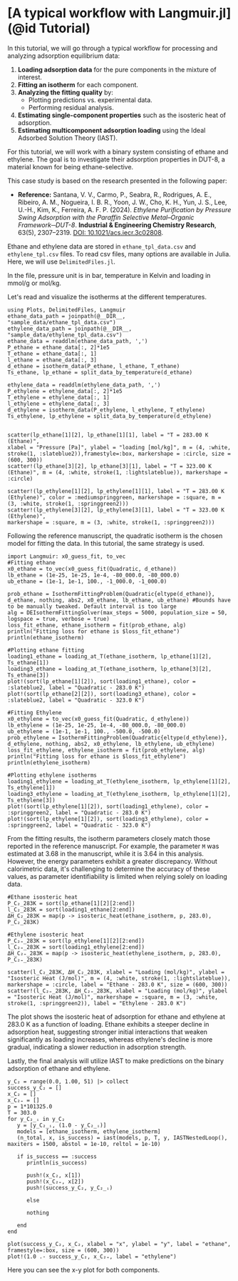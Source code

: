 # [A typical workflow with Langmuir.jl](@id Tutorial)

In this tutorial, we will go through a typical workflow for processing and analyzing adsorption equilibrium data:

1. **Loading adsorption data** for the pure components in the mixture of interest.
2. **Fitting an isotherm** for each component.
3. **Analyzing the fitting quality** by:
   - Plotting predictions vs. experimental data.
   - Performing residual analysis.
4. **Estimating single-component properties** such as the isosteric heat of adsorption.
5. **Estimating multicomponent adsorption loading** using the Ideal Adsorbed Solution Theory (IAST).


For this tutorial, we will work with a binary system consisting of ethane and ethylene. The goal is to investigate their adsorption properties in DUT-8, a material known for being ethane-selective.

This case study is based on the research presented in the following paper:

- **Reference:** Santana, V. V., Carmo, P., Seabra, R., Rodrigues, A. E., Ribeiro, A. M., Nogueira, I. B. R., Yoon, J. W., Cho, K. H., Yun, J. S., Lee, U.-H., Kim, K., Ferreira, A. F. P. (2024). *Ethylene Purification by Pressure Swing Adsorption with the Paraffin Selective Metal–Organic Framework─DUT-8*. **Industrial & Engineering Chemistry Research**, 63(5), 2307–2319. [DOI: 10.1021/acs.iecr.3c02808](https://doi.org/10.1021/acs.iecr.3c02808).

Ethane and ethylene data are stored in  `ethane_tpl_data.csv` and `ethylene_tpl.csv` files. To read csv files, many options are available in Julia. Here, we will use `DelimitedFiles.jl`.

In the file, pressure unit is in bar, temperature in Kelvin and loading in mmol/g or mol/kg. 

Let's read and visualize the isotherms at the different temperatures.

```@example fitting
using Plots, DelimitedFiles, Langmuir
ethane_data_path = joinpath(@__DIR__, "sample_data/ethane_tpl_data.csv")
ethylene_data_path = joinpath(@__DIR__, "sample_data/ethylene_tpl_data.csv")
ethane_data = readdlm(ethane_data_path, ',')
P_ethane = ethane_data[:, 2]*1e5
T_ethane = ethane_data[:, 1]
l_ethane = ethane_data[:, 3]
d_ethane = isotherm_data(P_ethane, l_ethane, T_ethane)
Ts_ethane, lp_ethane = split_data_by_temperature(d_ethane)

ethylene_data = readdlm(ethylene_data_path, ',')
P_ethylene = ethylene_data[:, 2]*1e5
T_ethylene = ethylene_data[:, 1]
l_ethylene = ethylene_data[:, 3]
d_ethylene = isotherm_data(P_ethylene, l_ethylene, T_ethylene)
Ts_ethylene, lp_ethylene = split_data_by_temperature(d_ethylene)


scatter(lp_ethane[1][2], lp_ethane[1][1], label = "T = 283.00 K (Ethane)", 
xlabel = "Pressure [Pa]", ylabel = "loading [mol/kg]", m = (4, :white, stroke(1, :slateblue2)),framestyle=:box, markershape = :circle, size = (600, 300))
scatter!(lp_ethane[3][2], lp_ethane[3][1], label = "T = 323.00 K (Ethane)", m = (4, :white, stroke(1, :lightslateblue)), markershape = :circle)

scatter!(lp_ethylene[1][2], lp_ethylene[1][1], label = "T = 283.00 K (Ethylene)", color = :mediumspringgreen, markershape = :square, m = (3, :white, stroke(1, :springgreen2)))
scatter!(lp_ethylene[3][2], lp_ethylene[3][1], label = "T = 323.00 K (Ethylene)",
markershape = :square, m = (3, :white, stroke(1, :springgreen2)))
```

Following the reference manuscript, the quadratic isotherm is the chosen model for fitting the data. In this tutorial, the same strategy is used.

```@example fitting
import Langmuir: x0_guess_fit, to_vec
#Fitting ethane
x0_ethane = to_vec(x0_guess_fit(Quadratic, d_ethane))
lb_ethane = (1e-25, 1e-25, 1e-4, -80_000.0, -80_000.0)
ub_ethane = (1e-1, 1e-1, 100., -1_000.0, -1_000.0)

prob_ethane = IsothermFittingProblem(Quadratic{eltype(d_ethane)}, d_ethane, nothing, abs2, x0_ethane, lb_ethane, ub_ethane) #Bounds have to be manually tweaked. Default interval is too large
alg = DEIsothermFittingSolver(max_steps = 5000, population_size = 50,
logspace = true, verbose = true)
loss_fit_ethane, ethane_isotherm = fit(prob_ethane, alg)
println("Fitting loss for ethane is $loss_fit_ethane")
println(ethane_isotherm)
```

```@example fitting
#Plotting ethane fitting
loading1_ethane = loading_at_T(ethane_isotherm, lp_ethane[1][2], Ts_ethane[1])
loading3_ethane = loading_at_T(ethane_isotherm, lp_ethane[3][2], Ts_ethane[3])
plot!(sort(lp_ethane[1][2]), sort(loading1_ethane), color = :slateblue2, label = "Quadratic - 283.0 K")
plot!(sort(lp_ethane[2][2]), sort(loading3_ethane), color = :slateblue2, label = "Quadratic - 323.0 K")
```

```@example fitting
#Fitting Ethylene
x0_ethylene = to_vec(x0_guess_fit(Quadratic, d_ethylene))
lb_ethylene = (1e-25, 1e-25, 1e-4, -80_000.0, -80_000.0)
ub_ethylene = (1e-1, 1e-1, 100., -500.0, -500.0)
prob_ethylene = IsothermFittingProblem(Quadratic{eltype(d_ethylene)}, d_ethylene, nothing, abs2, x0_ethylene, lb_ethylene, ub_ethylene)
loss_fit_ethylene, ethylene_isotherm = fit(prob_ethylene, alg)
println("Fitting loss for ethane is $loss_fit_ethylene")
println(ethylene_isotherm)
```

```@example fitting
#Plotting ethylene isotherms
loading1_ethylene = loading_at_T(ethylene_isotherm, lp_ethylene[1][2], Ts_ethylene[1])
loading3_ethylene = loading_at_T(ethylene_isotherm, lp_ethylene[1][2], Ts_ethylene[3])
plot!(sort(lp_ethylene[1][2]), sort(loading1_ethylene), color = :springgreen2, label = "Quadratic - 283.0 K")
plot!(sort(lp_ethylene[1][2]), sort(loading3_ethylene), color = :springgreen2, label = "Quadratic - 323.0 K")
```

From the fitting results, the isotherm parameters closely match those reported in the reference manuscript. For example, the parameter ``M`` was estimated at 3.68 in the manuscript, while it is 3.64 in this analysis. However, the energy parameters exhibit a greater discrepancy. Without calorimetric data, it's challenging to determine the accuracy of these values, as parameter identifiability is limited when relying solely on loading data.

```@example fitting
#Ethane isosteric heat
P_C₂_283K = sort(lp_ethane[1][2][2:end])
l_C₂_283K = sort(loading1_ethane[2:end])
ΔH_C₂_283K = map(p -> isosteric_heat(ethane_isotherm, p, 283.0), P_C₂_283K)

#Ethylene isosteric heat
P_C₂₌_283K = sort(lp_ethylene[1][2][2:end])
l_C₂₌_283K = sort(loading1_ethylene[2:end])
ΔH_C₂₌_283K = map(p -> isosteric_heat(ethylene_isotherm, p, 283.0), P_C₂₌_283K)

scatter(l_C₂_283K, ΔH_C₂_283K, xlabel = "Loading (mol/kg)", ylabel = "Isosteric Heat (J/mol)", m = (4, :white, stroke(1, :lightslateblue)), markershape = :circle, label = "Ethane - 283.0 K", size = (600, 300))
scatter!(l_C₂₌_283K, ΔH_C₂₌_283K, xlabel = "Loading (mol/kg)", ylabel = "Isosteric Heat (J/mol)", markershape = :square, m = (3, :white, stroke(1, :springgreen2)), label = "Ethylene - 283.0 K")
```
The plot shows the isosteric heat of adsorption for ethane and ethylene at 283.0 K as a function of loading. Ethane exhibits a steeper decline in adsorption heat, suggesting stronger initial interactions that weaken significantly as loading increases, whereas ethylene's decline is more gradual, indicating a slower reduction in adsorption strength. 


Lastly, the final analysis will utilize IAST to make predictions on the binary adsorption of ethane and ethylene.

```@example fitting
y_C₂ = range(0.0, 1.00, 51) |> collect
success_y_C₂ = []
x_C₂ = []
x_C₂₌ = []
p = 1*101325.0
T = 303.0
for y_C₂_ᵢ in y_C₂
   y = [y_C₂_ᵢ, (1.0 - y_C₂_ᵢ)]
   models = [ethane_isotherm, ethylene_isotherm]
   (n_total, x, is_success) = iast(models, p, T, y, IASTNestedLoop(), maxiters = 1500, abstol = 1e-10, reltol = 1e-10)

   if is_success == :success
      println(is_success)

      push!(x_C₂, x[1])
      push!(x_C₂₌, x[2])
      push!(success_y_C₂, y_C₂_ᵢ)

      else

      nothing

   end
end

plot(success_y_C₂, x_C₂, xlabel = "x", ylabel = "y", label = "ethane", framestyle=:box, size = (600, 300))
plot!(1.0 .- success_y_C₂, x_C₂₌, label = "ethylene")
```

Here you can see the x-y plot for both components.  

